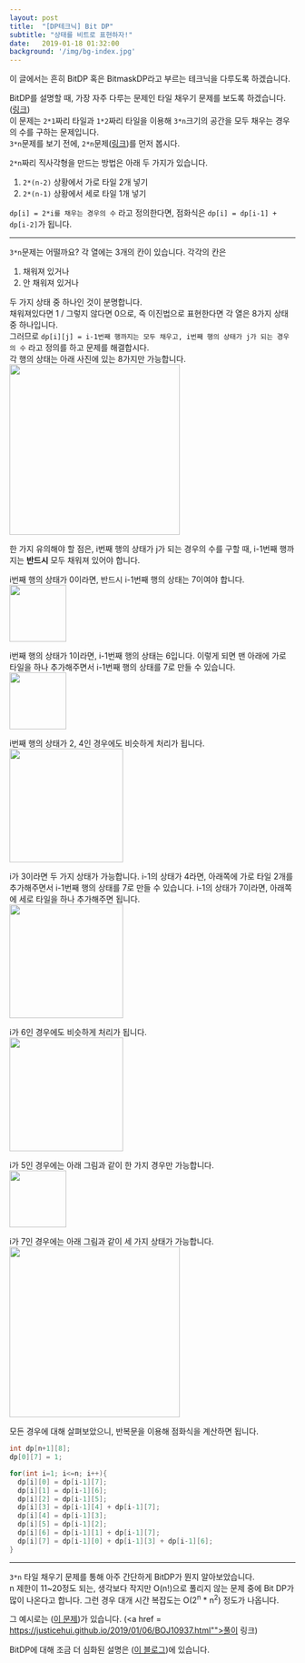 ```yaml
---
layout: post
title:  "[DP테크닉] Bit DP"
subtitle: "상태를 비트로 표현하자!"
date:   2019-01-18 01:32:00
background: '/img/bg-index.jpg'
---
```


이 글에서는 흔히 BitDP 혹은 BitmaskDP라고 부르는 테크닉을 다루도록 하겠습니다.

BitDP를 설명할 때, 가장 자주 다루는 문제인 타일 채우기 문제를 보도록 하겠습니다. (<a href = "http://codeup.kr/problem.php?id=3721">링크</a>)<br>
이 문제는 `2*1`짜리 타일과 `1*2`짜리 타일을 이용해 `3*n`크기의 공간을 모두 채우는 경우의 수를 구하는 문제입니다.<br>
`3*n`문제를 보기 전에, `2*n`문제(<a href = "http://codeup.kr/problem.php?id=3709">링크</a>)를 먼저 봅시다.

`2*n`짜리 직사각형을 만드는 방법은 아래 두 가지가 있습니다.
1. `2*(n-2)` 상황에서 가로 타일 2개 넣기
2. `2*(n-1)` 상황에서 세로 타일 1개 넣기

`dp[i] = 2*i를 채우는 경우의 수` 라고 정의한다면, 점화식은 `dp[i] = dp[i-1] + dp[i-2]`가 됩니다.

<hr>

`3*n`문제는 어떨까요? 각 열에는 3개의 칸이 있습니다. 각각의 칸은
1. 채워져 있거나
2. 안 채워져 있거나

두 가지 상태 중 하나인 것이 분명합니다.<br>
채워져있다면 1 / 그렇지 않다면 0으로, 즉 이진법으로 표현한다면 각 열은 8가지 상태 중 하나입니다.<br>
그러므로 `dp[i][j] = i-1번째 행까지는 모두 채우고, i번째 행의 상태가 j가 되는 경우의 수` 라고 정의를 하고 문제를 해결합시다.<br>
각 행의 상태는 아래 사진에 있는 8가지만 가능합니다.<br>
<img src = "https://i.imgur.com/n2LMPqU.png" width = "300px">

한 가지 유의해야 할 점은, i번째 행의 상태가 j가 되는 경우의 수를 구할 때, i-1번째 행까지는 **반드시** 모두 채워져 있어야 합니다.

i번째 행의 상태가 0이라면, 반드시 i-1번째 행의 상태는 7이여야 합니다.<br>
<img src = "https://i.imgur.com/1j84rXb.png" width = "100px">

i번째 행의 상태가 1이라면, i-1번째 행의 상태는 6입니다. 이렇게 되면 맨 아래에 가로 타일을 하나 추가해주면서 i-1번째 행의 상태를 7로 만들 수 있습니다.<br>
<img src = "https://i.imgur.com/YFBfCqH.png" width = "100px">

i번째 행의 상태가 2, 4인 경우에도 비슷하게 처리가 됩니다.<br>
<img src = "https://i.imgur.com/UAR04L9.png" width = "200px">

i가 3이라면 두 가지 상태가 가능합니다. i-1의 상태가 4라면, 아래쪽에 가로 타일 2개를 추가해주면서 i-1번째 행의 상태를 7로 만들 수 있습니다. i-1의 상태가 7이라면, 아래쪽에 세로 타일을 하나 추가해주면 됩니다.<br>
<img src = "https://i.imgur.com/6PsReG2.png" width = "200px">

i가 6인 경우에도 비슷하게 처리가 됩니다.<br>
<img src = "https://i.imgur.com/K0GTdr6.png" width = "200px">

i가 5인 경우에는 아래 그림과 같이 한 가지 경우만 가능합니다.<br>
<img src = "https://i.imgur.com/7HA7oUy.png" width = "100px">

i가 7인 경우에는 아래 그림과 같이 세 가지 상태가 가능합니다.<br>
<img src = "https://i.imgur.com/LhYXnE3.png" width = "300px">

모든 경우에 대해 살펴보았으니, 반복문을 이용해 점화식을 계산하면 됩니다.
```cpp
int dp[n+1][8];
dp[0][7] = 1;

for(int i=1; i<=n; i++){
  dp[i][0] = dp[i-1][7];
  dp[i][1] = dp[i-1][6];
  dp[i][2] = dp[i-1][5];
  dp[i][3] = dp[i-1][4] + dp[i-1][7];
  dp[i][4] = dp[i-1][3];
  dp[i][5] = dp[i-1][2];
  dp[i][6] = dp[i-1][1] + dp[i-1][7];
  dp[i][7] = dp[i-1][0] + dp[i-1][3] + dp[i-1][6];
}
```

<hr>

`3*n` 타일 채우기 문제를 통해 아주 간단하게 BitDP가 뭔지 알아보았습니다.<br>
n 제한이 11~20정도 되는, 생각보다 작지만 O(n!)으로 풀리지 않는 문제 중에 Bit DP가 많이 나온다고 합니다. 그런 경우 대개 시간 복잡도는 O(2<sup>n</sup> * n<sup>2</sup>) 정도가 나옵니다.

그 예시로는 (<a href = "https://www.acmicpc.net/problem/10937">이 문제</a>)가 있습니다. (<a href = https://justicehui.github.io/2019/01/06/BOJ10937.html"">풀이 링크</a>)

BitDP에 대해 조금 더 심화된 설명은 (<a href = "http://koosaga.com/8">이 블로그</a>)에 있습니다.
